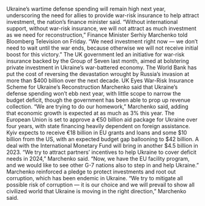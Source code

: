 Ukraine’s wartime defense spending will remain high next year, underscoring the need for allies to provide war-risk insurance to help attract investment, the nation’s finance minister said.
“Without international support, without war-risk insurance, we will not attract as much investment as we need for reconstruction,” Finance Minister Serhiy Marchenko told Bloomberg Television on Friday. “We need investment right now — we don’t need to wait until the war ends, because otherwise we will not receive initial boost for this victory.”
The UK government led an initiative for war-risk insurance backed by the Group of Seven last month, aimed at bolstering private investment in Ukraine’s war-battered economy. The World Bank has put the cost of reversing the devastation wrought by Russia’s invasion at more than $400 billion over the next decade.
UK Eyes War-Risk Insurance Scheme for Ukraine’s Reconstruction
Marchenko said that Ukraine’s defense spending won’t ebb next year, with little scope to narrow the budget deficit, though the government has been able to prop up revenue collection.
“We are trying to do our homework,” Marchenko said, adding that economic growth is expected at as much as 3% this year.
The European Union is set to approve a €50 billion aid package for Ukraine over four years, with state financing heavily dependent on foreign assistance. Kyiv expects to receive €18 billion in EU grants and loans and some $10 billion from the US, with an expected budget gap ballooning to $42 billion. A deal with the International Monetary Fund will bring in another $4.5 billion in 2023.
“We try to attract partners’ incentives to help Ukraine to cover deficit needs in 2024,” Marchenko said. “Now, we have the EU facility program, and we would like to see other G-7 nations also to step in and help Ukraine.”
Marchenko reinforced a pledge to protect investments and root out corruption, which has been endemic in Ukraine.
“We try to mitigate all possible risk of corruption — it is our choice and we will prevail to show all civilized world that Ukraine is moving in the right direction,” Marchenko said.